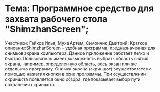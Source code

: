 # Тема: Программное средство для захвата рабочего стола "ShimzhanScreen";
Участники: Гайков Илья, Муха Артем, Симончик Дмитрий;
Краткое описание:ShimzhanScreen – удобная программа, предназначенная для снимков экрана компьютера. Данное приложение работает легко и быстро. Пользователь имеет возможность выбрать область снятия экрана, например, определенную область, весь экран или же отдельную программу. Снимок экрана (скриншот) осуществляется с помощью нажатия кнопки в окне программы. При осуществлении скриншота появляется окно обзора, где показывает выбор пути сохранения скриншота.

